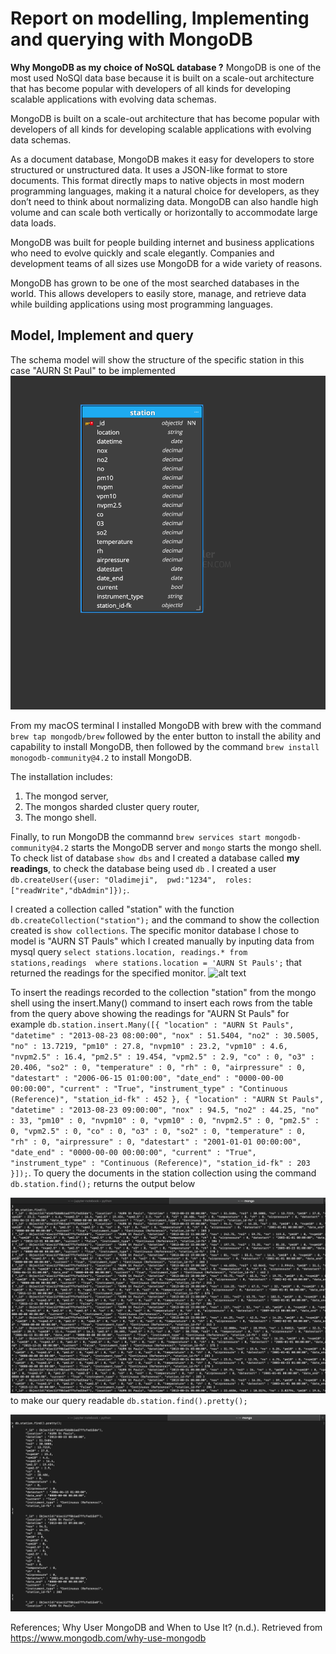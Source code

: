 # Report on modelling, Implementing and querying with MongoDB 
**Why MongoDB as my choice of NoSQL database ?** 
MongoDB is one of the most used NoSQl data base because it is built on a scale-out architecture that has become popular with developers of all kinds for developing scalable applications with evolving data schemas. 

MongoDB is built on a scale-out architecture that has become popular with developers of all kinds for developing scalable applications with evolving data schemas.

As a document database, MongoDB makes it easy for developers to store structured or unstructured data. It uses a JSON-like format to store documents. This format directly maps to native objects in most modern programming languages, making it a natural choice for developers, as they don’t need to think about normalizing data. MongoDB can also handle high volume and can scale both vertically or horizontally to accommodate large data loads.

MongoDB was built for people building internet and business applications who need to evolve quickly and scale elegantly. Companies and development teams of all sizes use MongoDB for a wide variety of reasons. 

 MongoDB has grown to be one of the most searched databases in the world. This allows developers to easily store, manage, and retrieve data while building applications using most programming languages.

## Model, Implement and query  
The schema model will show the structure of the specific station in this case "AURN St Paul" to be implemented 
![alt text](./station_schema.png)

From my macOS terminal I installed MongoDB with brew with the command `brew tap mongodb/brew` followed by the enter button to install the ability and capability to install MongoDB, then followed by the command `brew install monogodb-community@4.2` to install MongoDB. 

The installation includes: 
1. The mongod server,
2. The mongos sharded cluster query router,
3. The mongo shell. 
 

Finally, to run MongoDB the commannd `brew services start mongodb-community@4.2` starts the MongoDB server and `mongo` starts the mongo shell. 
To check list of database `show dbs` and I created a database called **my readings**, to check the database being used `db` . I created a user `db.createUser({user: "Oladimeji", 
                 pwd:"1234", 
               roles:["readWrite","dbAdmin"]});`.

I created a collection called "station" with the function `db.createCollection("station");` and the command to show the collection created is `show collections`. The specific monitor database I chose to model is "AURN ST Pauls" which I created manually by inputing data from mysql query `
select stations.location, readings.* from stations,readings 
where stations.location = 'AURN St Pauls'; ` that returned the readings for the specified monitor. 
![alt text](./query_output.png)

To insert the readings recorded to the collection "station" from the mongo shell using the insert.Many() command to insert each rows from the table from the query above showing the readings for "AURN St Pauls" for example `db.station.insert.Many([{
		"location" : "AURN St Pauls",
		"datetime" : "2013-08-23 08:00:00",
		"nox" : 51.5404,
		"no2" : 30.5005,
		"no" : 13.7219,
		"pm10" : 27.8,
		"nvpm10" : 23.2,
		"vpm10" : 4.6,
		"nvpm2.5" : 16.4,
		"pm2.5" : 19.454,
		"vpm2.5" : 2.9,
		"co" : 0,
		"o3" : 20.406,
		"so2" : 0,
		"temperature" : 0,
		"rh" : 0,
		"airpressure" : 0,
		"datestart" : "2006-06-15 01:00:00",
		"date_end" : "0000-00-00 00:00:00",
		"current" : "True",
		"instrument_type" : "Continuous (Reference)",
		"station_id-fk" : 452
	}, {
		"location" : "AURN St Pauls",
		"datetime" : "2013-08-23 09:00:00",
		"nox" : 94.5,
		"no2" : 44.25,
		"no" : 33,
		"pm10" : 0,
		"nvpm10" : 0,
		"vpm10" : 0,
		"nvpm2.5" : 0,
		"pm2.5" : 0,
		"vpm2.5" : 0,
		"co" : 0,
		"o3" : 0,
		"so2" : 0,
		"temperature" : 0,
		"rh" : 0,
		"airpressure" : 0,
		"datestart" : "2001-01-01 00:00:00",
		"date_end" : "0000-00-00 00:00:00",
		"current" : "True",
		"instrument_type" : "Continuous (Reference)",
		"station_id-fk" : 203
	}]);`. 
To query the documents in the station collection using the command `db.station.find();`  returns the output below 

![alt text](./mongodb_query1.png) 
to make our query readable `db.station.find().pretty();` 


![alt text](./mongodb_query.png) 




References; 
Why User MongoDB and When to Use It? (n.d.). Retrieved from https://www.mongodb.com/why-use-mongodb











